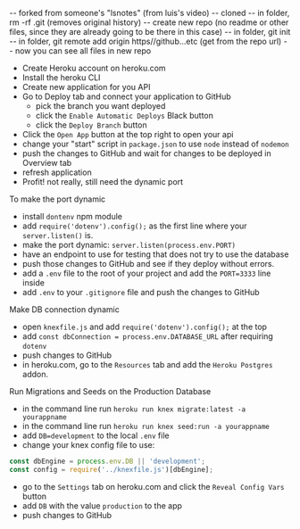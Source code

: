 -- forked from someone's "lsnotes" (from luis's video)
-- cloned
-- in folder, rm -rf .git (removes original history)
-- create new repo (no readme or other files, since they are already going to be there in this case)
-- in folder, git init
-- in folder, git remote add origin https//github...etc (get from the repo url)
-- now you can see all files in new repo


- Create Heroku account on heroku.com
- Install the heroku CLI
- Create new application for you API
- Go to Deploy tab and connect your application to GitHub
  - pick the branch you want deployed
  - click the `Enable Automatic Deploys` Black button
  - click the `Deploy Branch` button
- Click the `Open App` button at the top right to open your api
- change your "start" script in `package.json` to use `node` instead of `nodemon`
- push the changes to GitHub and wait for changes to be deployed in Overview tab
- refresh application
- Profit! not really, still need the dynamic port

To make the port dynamic

- install `dontenv` npm module
- add `require('dotenv').config();` as the first line where your `server.listen()` is.
- make the port dynamic: `server.listen(process.env.PORT)`
- have an endpoint to use for testing that does not try to use the database
- push those changes to GitHub and see if they deploy without errors.
- add a `.env` file to the root of your project and add the `PORT=3333` line inside
- add `.env` to your `.gitignore` file and push the changes to GitHub

Make DB connection dynamic

- open `knexfile.js` and add `require('dotenv').config();` at the top
- add `const dbConnection = process.env.DATABASE_URL` after requiring `dotenv`
- push changes to GitHub
- in heroku.com, go to the `Resources` tab and add the `Heroku Postgres` addon.

Run Migrations and Seeds on the Production Database

- in the command line run `heroku run knex migrate:latest -a yourappname`
- in the command line run `heroku run knex seed:run -a yourappname`
- add `DB=development` to the local `.env` file
- change your knex config file to use:

```js
const dbEngine = process.env.DB || 'development';
const config = require('../knexfile.js')[dbEngine];
```

- go to the `Settings` tab on heroku.com and click the `Reveal Config Vars` button
- add `DB` with the value `production` to the app
- push changes to GitHub

